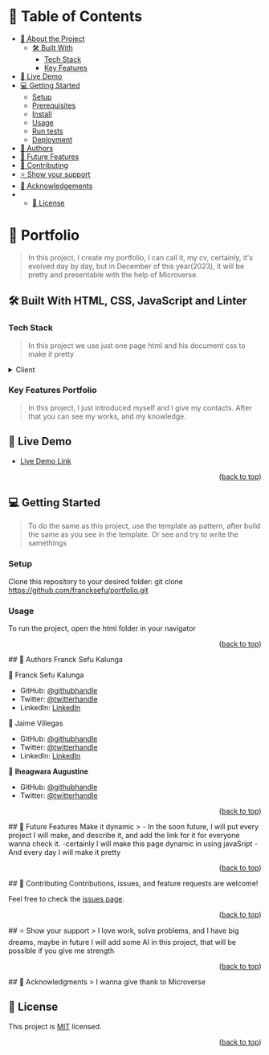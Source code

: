 <a name="readme-top"></a>
<div align="center">
  <!-- You are encouraged to replace this logo with your own! Otherwise you can also remove it. -->
  
  
</div>


<!-- TABLE OF CONTENTS -->
# 📗 Table of Contents
- [📖 About the Project](#about-project)
  - [🛠 Built With](#built-with)
    - [Tech Stack](#tech-stack)
    - [Key Features](#key-features)
 - [🚀 Live Demo](#live-demo)
- [💻 Getting Started](#getting-started)
  - [Setup](#setup)
  - [Prerequisites](#prerequisites)
  - [Install](#install)
  - [Usage](#usage)
  - [Run tests](#run-tests)
  - [Deployment](#triangular_flag_on_post-deployment)
- [👥 Authors](#authors)
- [🔭 Future Features](#future-features)
- [🤝 Contributing](#contributing)
- [⭐️ Show your support](#support)
- [🙏 Acknowledgements](#acknowledgements)
- - [📝 License](#license)

<!-- PROJECT DESCRIPTION -->
# 📖 <a name="about-project">Portfolio</a>
> In this project, I create my portfolio, I can call it, my cv, certainly, it's evolved day by day, but in December of this year(2023), it will be pretty and presentable with the help of Microverse.
## 🛠 Built With <a name="built-with">HTML, CSS, JavaScript and Linter</a>
### Tech Stack <a name="tech-stack"></a>
> In this project we use just one page html and his document css to make it pretty
<details>
  <summary>Client</summary>
  <ul>
    <li><a href="#">index2.html</a></li>
    <li><a href="#">styles2.css</a></li>
    <li><a href="#">portfolio.js</a></li>
  </ul>
</details>


<!-- Features -->
### Key Features <a name="key-features">Portfolio</a>
> In this project, I just introduced myself and I give my contacts.
After that you can see my works, and my knowledge.

<!-- LIVE DEMO -->
## 🚀 Live Demo <a name="live-demo"></a>
> 
- [Live Demo Link](https://francksefu.github.io)
<p align="right">(<a href="#readme-top">back to top</a>)</p>


<!-- GETTING STARTED -->
## 💻 Getting Started <a name="getting-started"></a>
> To do the same as this project, use the template as pattern, after build the same as you see in the template. Or see and try to write the samethings 


### Setup
Clone this repository to your desired folder:
git clone https://github.com/francksefu/portfolio.git

### Usage
To run the project, open the html folder in your navigator



<p align="right">(<a href="#readme-top">back to top</a>)</p>
<!-- AUTHORS -->
## 👥 Authors <a name="authors">Franck Sefu Kalunga</a>

👤 Franck Sefu Kalunga
- GitHub: [@githubhandle](https://github.com/francksefu)
- Twitter: [@twitterhandle](https://twitter.com/franck_sefu)
- LinkedIn: [LinkedIn](https://www.linkedin.com/in/franck-sefu-884705254/)

👤 Jaime Villegas
- GitHub: [@githubhandle](https://github.com/jaimevillegas)
- Twitter: [@twitterhandle](https://twitter.com/JaimeVillegazz)
- LinkedIn: [LinkedIn](https://www.linkedin.com/in/villegas0296/)

👤 **Iheagwara Augustine**

- GitHub: [@githubhandle](https://github.com/stino-x)
- Twitter: [@twitterhandle](https://twitter.com/Stino_x_Uncaged)

<p align="right">(<a href="#readme-top">back to top</a>)</p>
<!-- FUTURE FEATURES -->
## 🔭 Future Features <a name="future-features">Make it dynamic</a>
> 
- In the soon future, I will put every project I will make, and describe it, and add the link for it for everyone wanna check it.
-certainly I will make this page dynamic in using javaSript
- And every day I will make it pretty
<p align="right">(<a href="#readme-top">back to top</a>)</p>
<!-- CONTRIBUTING -->
## 🤝 Contributing <a name="contributing"></a>
Contributions, issues, and feature requests are welcome!

Feel free to check the [issues page](https://github.com/francksefu/portfolio/issues).

<p align="right">(<a href="#readme-top">back to top</a>)</p>
<!-- SUPPORT -->
## ⭐️ Show your support <a name="support"></a>
> I love work, solve problems, and I have big dreams, maybe in future I will add some AI in this project, that will be possible if you give me strength
<p align="right">(<a href="#readme-top">back to top</a>)</p>
<!-- ACKNOWLEDGEMENTS -->
## 🙏 Acknowledgments <a name="acknowledgements"></a>
> I wanna give thank to Microverse
<!-- LICENSE -->

## 📝 License <a name="license"></a>
This project is [MIT](LICENSE.md) licensed.

<p align="right">(<a href="#readme-top">back to top</a>)</p>
